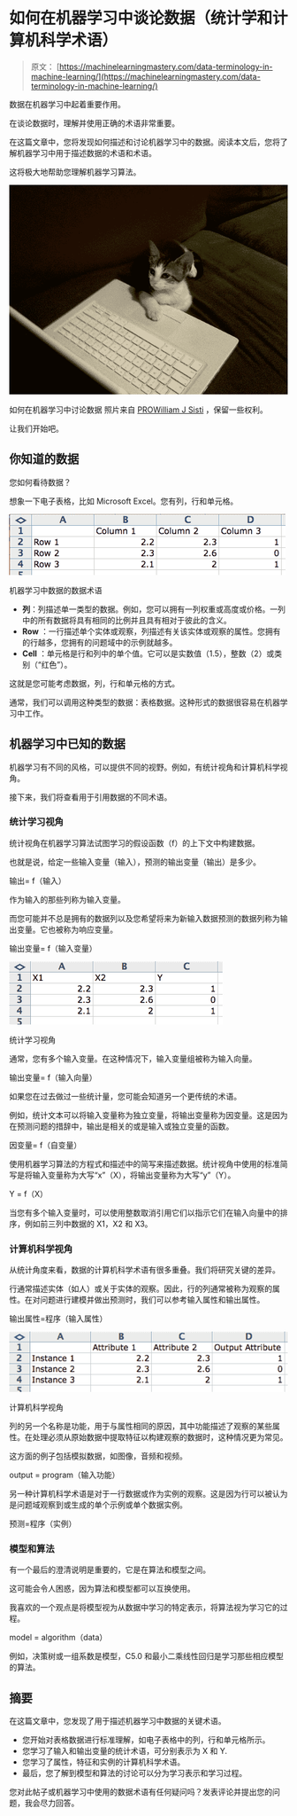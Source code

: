 # 如何在机器学习中谈论数据（统计学和计算机科学术语）

> 原文： [https://machinelearningmastery.com/data-terminology-in-machine-learning/](https://machinelearningmastery.com/data-terminology-in-machine-learning/)

数据在机器学习中起着重要作用。

在谈论数据时，理解并使用正确的术语非常重要。

在这篇文章中，您将发现如何描述和讨论机器学习中的数据。阅读本文后，您将了解机器学习中用于描述数据的术语和术语。

这将极大地帮助您理解机器学习算法。

![How To Talk About Data in Machine Learning](img/33289945e04bb0a22a9b1d59238808c0.jpg)

如何在机器学习中讨论数据
照片来自 [PROWilliam J Sisti](https://www.flickr.com/photos/willsisti/4037893776) ，保留一些权利。

让我们开始吧。

## 你知道的数据

您如何看待数据？

想象一下电子表格，比如 Microsoft Excel。您有列，行和单元格。

![Data Terminology in Data in Machine Learning](img/773d27b9c7bd475cb58139cd3b3b0310.jpg)

机器学习中数据的数据术语

*   **列**：列描述单一类型的数据。例如，您可以拥有一列权重或高度或价格。一列中的所有数据将具有相同的比例并且具有相对于彼此的含义。
*   **Row** ：一行描述单个实体或观察，列描述有关该实体或观察的属性。您拥有的行越多，您拥有的问题域中的示例就越多。
*   **Cell** ：单元格是行和列中的单个值。它可以是实数值（1.5），整数（2）或类别（“红色”）。

这就是您可能考虑数据，列，行和单元格的方式。

通常，我们可以调用这种类型的数据：表格数据。这种形式的数据很容易在机器学习中工作。

## 机器学习中已知的数据

机器学习有不同的风格，可以提供不同的视野。例如，有统计视角和计算机科学视角。

接下来，我们将查看用于引用数据的不同术语。

### 统计学习视角

统计视角在机器学习算法试图学习的假设函数（f）的上下文中构建数据。

也就是说，给定一些输入变量（输入），预测的输出变量（输出）是多少。

输出= f（输入）

作为输入的那些列称为输入变量。

而您可能并不总是拥有的数据列以及您希望将来为新输入数据预测的数据列称为输出变量。它也被称为响应变量。

输出变量= f（输入变量）

![Statistical Learning Perspective](img/c1bed14b14ea2775cd9c4b9ff7163fc6.jpg)

统计学习视角

通常，您有多个输入变量。在这种情况下，输入变量组被称为输入向量。

输出变量= f（输入向量）

如果您在过去做过一些统计量，您可能会知道另一个更传统的术语。

例如，统计文本可以将输入变量称为独立变量，将输出变量称为因变量。这是因为在预测问题的措辞中，输出是相关的或是输入或独立变量的函数。

因变量= f（自变量）

使用机器学习算法的方程式和描述中的简写来描述数据。统计视角中使用的标准简写是将输入变量称为大写“x”（X），将输出变量称为大写“y”（Y）。

Y = f（X）

当您有多个输入变量时，可以使用整数取消引用它们以指示它们在输入向量中的排序，例如前三列中数据的 X1，X2 和 X3。

### 计算机科学视角

从统计角度来看，数据的计算机科学术语有很多重叠。我们将研究关键的差异。

行通常描述实体（如人）或关于实体的观察。因此，行的列通常被称为观察的属性。在对问题进行建模并做出预测时，我们可以参考输入属性和输出属性。

输出属性=程序（输入属性）

![Computer Science Perspective](img/c55a2e7bdc5f74b02cc7b2ad6703ddc7.jpg)

计算机科学视角

列的另一个名称是功能，用于与属性相同的原因，其中功能描述了观察的某些属性。在处理必须从原始数据中提取特征以构建观察的数据时，这种情况更为常见。

这方面的例子包括模拟数据，如图像，音频和视频。

output = program（输入功能）

另一种计算机科学术语是对于一行数据或作为实例的观察。这是因为行可以被认为是问题域观察到或生成的单个示例或单个数据实例。

预测=程序（实例）

### 模型和算法

有一个最后的澄清说明是重要的，它是在算法和模型之间。

这可能会令人困惑，因为算法和模型都可以互换使用。

我喜欢的一个观点是将模型视为从数据中学习的特定表示，将算法视为学习它的过程。

model = algorithm（data）

例如，决策树或一组系数是模型，C5.0 和最小二乘线性回归是学习那些相应模型的算法。

## 摘要

在这篇文章中，您发现了用于描述机器学习中数据的关键术语。

*   您开始对表格数据进行标准理解，如电子表格中的列，行和单元格所示。
*   您学习了输入和输出变量的统计术语，可分别表示为 X 和 Y.
*   您学习了属性，特征和实例的计算机科学术语。
*   最后，您了解到模型和算法的讨论可以分为学习表示和学习过程。

您对此帖子或机器学习中使用的数据术语有任何疑问吗？发表评论并提出您的问题，我会尽力回答。